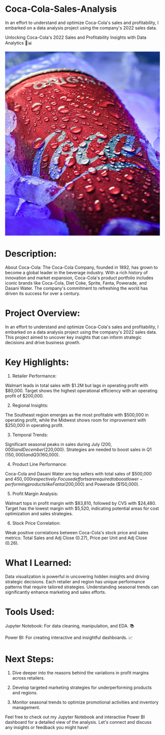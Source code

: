 # Coca-Cola-Sales-Analysis
In an effort to understand and optimize Coca-Cola's sales and profitability, I embarked on a data analysis project using the company's 2022 sales data.

Unlocking Coca-Cola's 2022 Sales and Profitability Insights with Data Analytics 🚀📊

<img src="https://github.com/saivinay111234/Coca-Cola-Sales-Analysis/blob/main/Coca%20Cola%20Images.jpg" alt="Coca Cola" width="800" height="600">

# Description:

About Coca-Cola: The Coca-Cola Company, founded in 1892, has grown to become a global leader in the beverage industry. With a rich history of innovation and market expansion, Coca-Cola's product portfolio includes iconic brands like Coca-Cola, Diet Coke, Sprite, Fanta, Powerade, and Dasani Water. The company's commitment to refreshing the world has driven its success for over a century.



# Project Overview: 

In an effort to understand and optimize Coca-Cola's sales and profitability, I embarked on a data analysis project using the company's 2022 sales data. This project aimed to uncover key insights that can inform strategic decisions and drive business growth.



# Key Highlights:

1. Retailer Performance:

Walmart leads in total sales with $1.2M but lags in operating profit with $80,000. Target shows the highest operational efficiency with an operating profit of $200,000.

2. Regional Insights:

The Southeast region emerges as the most profitable with $500,000 in operating profit, while the Midwest shows room for improvement with $250,000 in operating profit.

3. Temporal Trends:

Significant seasonal peaks in sales during July ($200,000) and December ($220,000). Strategies are needed to boost sales in Q1 ($150,000) and Q3 ($160,000).

4. Product Line Performance:

Coca-Cola and Dasani Water are top sellers with total sales of $500,000 and $450,000 respectively. Focused efforts are required to boost lower-performing products like Fanta ($200,000) and Powerade ($150,000).

5. Profit Margin Analysis:

Walmart tops in profit margin with $83,810, followed by CVS with $24,480. Target has the lowest margin with $5,520, indicating potential areas for cost optimization and sales strategies.

6. Stock Price Correlation:

Weak positive correlations between Coca-Cola's stock price and sales metrics: Total Sales and Adj Close (0.27), Price per Unit and Adj Close (0.26).



# What I Learned:

Data visualization is powerful in uncovering hidden insights and driving strategic decisions. Each retailer and region has unique performance patterns that require tailored strategies. Understanding seasonal trends can significantly enhance marketing and sales efforts.



# Tools Used:

Jupyter Notebook: For data cleaning, manipulation, and EDA. 📚 

Power BI: For creating interactive and insightful dashboards. 📈 



# Next Steps:

1. Dive deeper into the reasons behind the variations in profit margins across retailers.

2. Develop targeted marketing strategies for underperforming products and regions.

3. Monitor seasonal trends to optimize promotional activities and inventory management.



Feel free to check out my Jupyter Notebook and interactive Power BI dashboard for a detailed view of the analysis. Let's connect and discuss any insights or feedback you might have!




